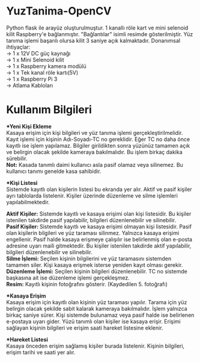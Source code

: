 # YuzTanima-OpenCV
Python flask ile arayüz oluşturulmuştur. 1 kanallı röle kart ve mini selenoid kilit Raspberry'e bağlanmıştır. "Bağlantılar" isimli resimde gösterilmiştir. Yüz tanıma işlemi başarılı olursa kilit 3 saniye açık kalmaktadır. Donanımsal ihtiyaçlar:<br>
-> 1 x 12V DC güç kaynağı <br>
-> 1 x Mini Selenoid kilit<br>
-> 1 x Raspberry kamera modülü<br>
-> 1 x Tek kanal röle kartı(5V)<br>
-> 1 x Raspberry Pi 3<br>
-> Atlama Kabloları<br>


# Kullanım Bilgileri
<b>*Yeni Kişi Ekleme</b> <br>
Kasaya erişim için kişi bilgileri ve yüz tanıma işlemi gerçekleştirilmelidir. Kayıt işlemi için kişinin Adı-Soyadı-TC no gereklidir. Eğer TC no daha önce kayıtlı ise işlem yapılamaz. Bilgiler girildikten sonra yüzünüz tamamen açık ve belirgin olacak şekilde kameraya bakılmalıdır. Bu işlem birkaç dakika sürebilir.<br>
<b>Not:</b> Kasada tanımlı daimi kullanıcı asla pasif olamaz veya silinemez. Bu kullanıcı tanımı genelde kasa sahibidir.


<b>*Kişi Listesi</b><br>
Sistemde kayıtlı olan kişilerin listesi bu ekranda yer alır. Aktif ve pasif kişiler ayrı tablolarda listelenir. Kişiler üzerinde düzenleme ve silme işlemleri yapılabilmektedir.

<b>Aktif Kişiler:</b> Sistemde kayıtlı ve kasaya erişimi olan kişi listesidir. Bu kişiler istenilen takdirde pasif yapılabilir, bilgileri düzenlenebilir ve silinebilir.
<br>
<b>Pasif Kişiler: </b>Sistemde kayıtlı ve kasaya erişimi olmayan kişi listesidir. Pasif olan kişilerin bilgileri ve yüz taraması silinmez. Yalnızca kasaya erişimi engellenir. Pasif halde kasaya erişmeye çalışılır ise belirlenmiş olan e-posta adresine uyarı maili gitmektedir. Bu kişiler istenilen takdirde aktif yapılabilir, bilgileri düzenlenebilir ve silinebilir.
<br>
<b>Silme İşlemi:</b> Seçilen kişinin bilgilerini ve yüz taramasını sistemden tamamen siler. Kişi kasaya erişmek isterse yeniden kayıt olması gerekir.
<br>
<b>Düzenleme İşlemi:</b> Seçilen kişinin bilgileri düzenlenebilir. TC no sistemde başkasına ait ise düzenleme işlemi gerçekleşmez.
<br>
<b>Resim:</b> Kayıtlı kişinin fotoğrafını gösterir. (Kaydedilen 5. fotoğrafı)
<br>

<b>*Kasaya Erişim</b><br>
Kasaya erişim için kayıtlı olan kişinin yüz taraması yapılır. Tarama için yüz belirgin olacak şekilde sabit kalarak kameraya bakılmalıdır. İşlem yalnızca birkaç saniye sürer. Kişi sistemde bulunamaz veya pasif halde ise belirlenen e-postaya uyarı gider. Yüzü tanımlı olan kişiler ise kasaya erişir. Erişimi sağlayan kişinin bilgileri ve erişim saati hareket listesine eklenir.


<b>*Hareket Listesi</b><br>
Kasaya önceden erişim sağlamış kişiler burada listelenir. Kişinin bilgileri, erişim tarihi ve saati yer alır.

